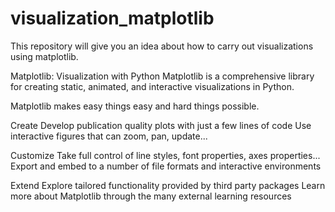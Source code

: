 # visualization_matplotlib
This repository will give you an idea about how to carry out visualizations using matplotlib.

Matplotlib: Visualization with Python
Matplotlib is a comprehensive library for creating static, animated, and interactive visualizations in Python.

Matplotlib makes easy things easy and hard things possible.

Create
Develop publication quality plots with just a few lines of code
Use interactive figures that can zoom, pan, update...

Customize
Take full control of line styles, font properties, axes properties...
Export and embed to a number of file formats and interactive environments

Extend
Explore tailored functionality provided by third party packages
Learn more about Matplotlib through the many external learning resources
